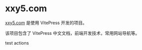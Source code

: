 # xxy5.com

[xxy5.com](https://xxy5.com) 是使用 VitePress 开发的项目。

该项目包含了 VitePress 中文文档，前端开发技术，常用网站导航等。

test actions